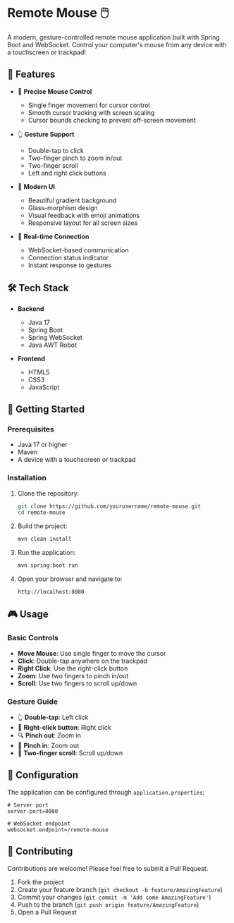 # Remote Mouse 🖱️

A modern, gesture-controlled remote mouse application built with Spring Boot and WebSocket. Control your computer's mouse from any device with a touchscreen or trackpad!

## 🌟 Features

- 🎯 **Precise Mouse Control**
  - Single finger movement for cursor control
  - Smooth cursor tracking with screen scaling
  - Cursor bounds checking to prevent off-screen movement

- 👆 **Gesture Support**
  - Double-tap to click
  - Two-finger pinch to zoom in/out
  - Two-finger scroll
  - Left and right click buttons

- 🎨 **Modern UI**
  - Beautiful gradient background
  - Glass-morphism design
  - Visual feedback with emoji animations
  - Responsive layout for all screen sizes

- 🔌 **Real-time Connection**
  - WebSocket-based communication
  - Connection status indicator
  - Instant response to gestures

## 🛠️ Tech Stack

- **Backend**
  - Java 17
  - Spring Boot
  - Spring WebSocket
  - Java AWT Robot

- **Frontend**
  - HTML5
  - CSS3
  - JavaScript


## 🚀 Getting Started

### Prerequisites

- Java 17 or higher
- Maven
- A device with a touchscreen or trackpad

### Installation

1. Clone the repository:
   ```bash
   git clone https://github.com/yourusername/remote-mouse.git
   cd remote-mouse
   ```

2. Build the project:
   ```bash
   mvn clean install
   ```

3. Run the application:
   ```bash
   mvn spring:boot run
   ```

4. Open your browser and navigate to:
   ```
   http://localhost:8080
   ```

## 🎮 Usage

### Basic Controls

- **Move Mouse**: Use single finger to move the cursor
- **Click**: Double-tap anywhere on the trackpad
- **Right Click**: Use the right-click button
- **Zoom**: Use two fingers to pinch in/out
- **Scroll**: Use two fingers to scroll up/down

### Gesture Guide

- 👆 **Double-tap**: Left click
- 🖖 **Right-click button**: Right click
- 🔍 **Pinch out**: Zoom in
- 🔎 **Pinch in**: Zoom out
- 🔄 **Two-finger scroll**: Scroll up/down

## 🔧 Configuration

The application can be configured through `application.properties`:

```properties
# Server port
server.port=8080

# WebSocket endpoint
websocket.endpoint=/remote-mouse
```

## 🤝 Contributing

Contributions are welcome! Please feel free to submit a Pull Request.

1. Fork the project
2. Create your feature branch (`git checkout -b feature/AmazingFeature`)
3. Commit your changes (`git commit -m 'Add some AmazingFeature'`)
4. Push to the branch (`git push origin feature/AmazingFeature`)
5. Open a Pull Request




